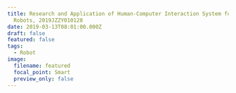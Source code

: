 ```yaml
---
title: Research and Application of Human-Computer Interaction System for Service
  Robots, 2019JZZY010128
date: 2019-03-13T08:01:00.000Z
draft: false
featured: false
tags:
  - Robot
image:
  filename: featured
  focal_point: Smart
  preview_only: false
---
```

